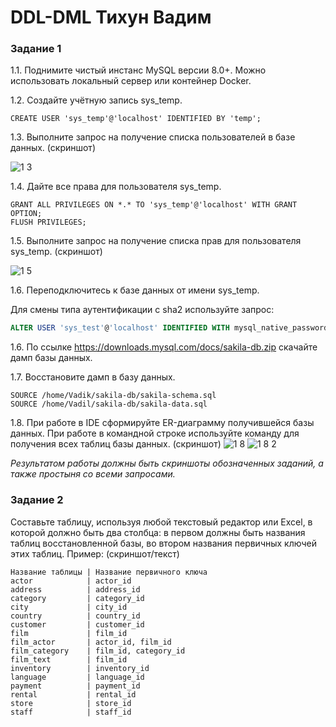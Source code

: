 # DDL-DML Тихун Вадим 


### Задание 1
1.1. Поднимите чистый инстанс MySQL версии 8.0+. Можно использовать локальный сервер или контейнер Docker.

1.2. Создайте учётную запись sys_temp. 

```
CREATE USER 'sys_temp'@'localhost' IDENTIFIED BY 'temp';
```

1.3. Выполните запрос на получение списка пользователей в базе данных. (скриншот)


![1 3](https://github.com/sailent9/DDL-DML/assets/130309754/e247667f-f1e0-4b85-8ddc-57e3247faade)

1.4. Дайте все права для пользователя sys_temp. 

```
GRANT ALL PRIVILEGES ON *.* TO 'sys_temp'@'localhost' WITH GRANT OPTION;
FLUSH PRIVILEGES;
```

1.5. Выполните запрос на получение списка прав для пользователя sys_temp. (скриншот)


![1 5](https://github.com/sailent9/DDL-DML/assets/130309754/f3a9e8e9-3665-4920-b0eb-0b179e31134f)

1.6. Переподключитесь к базе данных от имени sys_temp.

Для смены типа аутентификации с sha2 используйте запрос: 
```sql
ALTER USER 'sys_test'@'localhost' IDENTIFIED WITH mysql_native_password BY 'password';
```
1.6. По ссылке https://downloads.mysql.com/docs/sakila-db.zip скачайте дамп базы данных.

1.7. Восстановите дамп в базу данных.

```
SOURCE /home/Vadik/sakila-db/sakila-schema.sql
SOURCE /home/Vadil/sakila-db/sakila-data.sql
```

1.8. При работе в IDE сформируйте ER-диаграмму получившейся базы данных. При работе в командной строке используйте команду для получения всех таблиц базы данных. (скриншот)
![1 8](https://github.com/sailent9/DDL-DML/assets/130309754/80d7ebed-3fd9-4481-bcd6-08d928ab0bad)
![1 8 2](https://github.com/sailent9/DDL-DML/assets/130309754/029d4d13-1328-48f0-9a40-54c3831878d1)



*Результатом работы должны быть скриншоты обозначенных заданий, а также простыня со всеми запросами.*


### Задание 2
Составьте таблицу, используя любой текстовый редактор или Excel, в которой должно быть два столбца: в первом должны быть названия таблиц восстановленной базы, во втором названия первичных ключей этих таблиц. Пример: (скриншот/текст)
```
Название таблицы | Название первичного ключа
actor            | actor_id
address          | address_id
category         | category_id
city             | city_id
country          | country_id
customer         | customer_id
film             | film_id
film_actor       | actor_id, film_id
film_category    | film_id, category_id
film_text        | film_id
inventory        | inventory_id
language         | language_id
payment          | payment_id
rental           | rental_id
store            | store_id
staff            | staff_id
```
